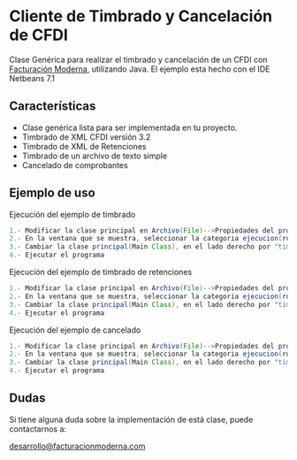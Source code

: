 # Cliente de Timbrado y Cancelación de CFDI

Clase Genérica para realizar el timbrado y cancelación de un CFDI con [Facturación Moderna][1], utilizando Java. 
El ejemplo esta hecho con el IDE Netbeans 7.1


## Características

* Clase genérica lista para ser implementada en tu proyecto.
* Timbrado de XML CFDI versión 3.2 
* Timbrado de XML de Retenciones
* Timbrado de un archivo de texto simple
* Cancelado de comprobantes



## Ejemplo de uso

Ejecución del ejemplo de timbrado

```java
1.- Modificar la clase principal en Archivo(File)-->Propiedades del proyecto(Project properties) 
2.- En la ventana que se muestra, seleccionar la categoria ejecucion(run)
3.- Cambiar la clase principal(Main Class), en el lado derecho por "timbrado.Timbrado"
4.- Ejecutar el programa
```

Ejecución del ejemplo de timbrado de retenciones

```java
1.- Modificar la clase principal en Archivo(File)-->Propiedades del proyecto(Project properties) 
2.- En la ventana que se muestra, seleccionar la categoria ejecucion(run)
3.- Cambiar la clase principal(Main Class), en el lado derecho por "timbrado.TimbradoRetenciones"
4.- Ejecutar el programa
```

Ejecución del ejemplo de cancelado

```java
1.- Modificar la clase principal en Archivo(File)-->Propiedades del proyecto(Project properties) 
2.- En la ventana que se muestra, seleccionar la categoria ejecucion(run)
3.- Cambiar la clase principal(Main Class), en el lado derecho por "timbrado.Cancelacion"
4.- Ejecutar el programa
```

## Dudas
Si tiene alguna duda sobre la implementación de está clase, puede contactarnos a: 

desarrollo@facturacionmoderna.com 

[1]: http://www.facturacionmoderna.com

